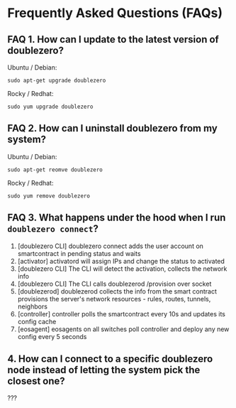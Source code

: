 # Frequently Asked Questions (FAQs) 
## FAQ 1. How can I update to the latest version of doublezero?
Ubuntu / Debian:
```
sudo apt-get upgrade doublezero
```
Rocky / Redhat:
```
sudo yum upgrade doublezero
```

## FAQ 2. How can I uninstall doublezero from my system?
Ubuntu / Debian:
```
sudo apt-get reomve doublezero
```
Rocky / Redhat:
```
sudo yum remove doublezero
```

## FAQ 3. What happens under the hood when I run `doublezero connect`? 
1. [doublezero CLI] doublezero connect adds the user account on smartcontract in pending status and waits
1. [activator] activatord will assign IPs and change the status to activated
1. [doublezero CLI] The CLI will detect the activation, collects the network info
1. [doublezero CLI] The CLI calls doublezerod /provision over socket
1. [doublezerod] doublezerod collects the info from the smart contract provisions the server's network resources - rules, routes, tunnels, neighbors
1. [controller] controller polls the smartcontract every 10s and updates its config cache
1. [eosagent] eosagents on all switches poll controller and deploy any new config every 5 seconds

## 4. How can I connect to a specific doublezero node instead of letting the system pick the closest one?
???